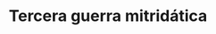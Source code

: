 ﻿---
title: "Tercera guerra mitridática"
permalink: periodes_166.html
layout: periode
dataInici: -75
dataFi: -63
sidebar: periodes
pares:
  - id: 59
    title: "Guerras Mitridáticas"
    dataInici: "(-89)"
    dataFi: "(-63)"

fills:
jocsPrincipals:
jocsEscenaris:
jocsEpoca:
  - title: "Historia Romana"
    bggId: 42481
    escenari: "The Third Mithridatic War"
    dataInici: 
    dataFi: 

jocsEpocaEscenaris:
---
